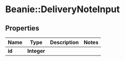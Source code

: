 # Beanie::DeliveryNoteInput

## Properties
Name | Type | Description | Notes
------------ | ------------- | ------------- | -------------
**id** | **Integer** |  | 


